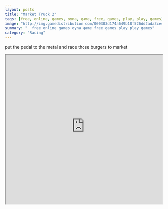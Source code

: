 ```yaml
---
layout: posts
title: "Market Truck 2"
tags: [free, online, games, oyna, game, free, games, play, play, games]
image: "http://img.gamedistribution.com/060303d174a649b18f526dd2ada3cec4.jpg"
summary: "  free online games oyna game free games play play games"
category: "Racing"
---
```


put the pedal to the metal and race those burgers to market

<iframe width="100%" height="480px;" src="http://flash.gamedistribution.com?game=060303d174a649b18f526dd2ada3cec4"></iframe>